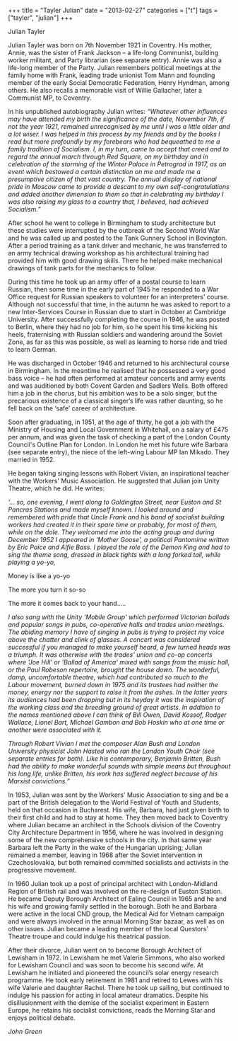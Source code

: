+++
title = "Tayler Julian"
date = "2013-02-27"
categories = ["t"]
tags = ["tayler", "julian"]
+++

Julian Tayler

Julian Tayler was born on 7th November 1921 in Coventry. His mother, Annie, was the sister of Frank Jackson – a life-long Communist, building worker militant, and Party librarian (see separate entry). Annie was also a life-long member of the Party. Julian remembers political meetings at the family home with Frank, leading trade unionist Tom Mann and founding member of the early Social Democratic Federation, Henry Hyndman, among others. He also recalls a memorable visit of Willie Gallacher, later a Communist MP, to Coventry.

In his unpublished autobiography Julian writes: _“Whatever other influences may have attended my birth the significance of the date, November 7th, if not the year 1921, remained unrecognised by me until I was a little older and a lot wiser. I was helped in this process by my friends and by the books I read but more profoundly by my forebears who had bequeathed to me a family tradition of Socialism. I, in my turn, came to accept that creed and to regard the annual march through Red Square, on my birthday and in celebration of the storming of the Winter Palace in Petrograd in 1917, as an event which bestowed a certain distinction on me and made me a presumptive citizen of that vast country._ _The annual display of national pride in Moscow came to provide a descant to my own self-congratulations and added another dimension to them so that in celebrating my birthday I was also raising my glass to a country that, I believed, had achieved Socialism.”_

After school he went to college in Birmingham to study architecture but these studies were interrupted by the outbreak of the Second World War and he was called up and posted to the Tank Gunnery School in Bovington. After a period training as a tank driver and mechanic, he was transferred to an army technical drawing workshop as his architectural training had provided him with good drawing skills. There he helped make mechanical drawings of tank parts for the mechanics to follow.

During this time he took up an army offer of a postal course to learn Russian, then some time in the early part of 1945 he responded to a War Office request for Russian speakers to volunteer for an interpreters' course. Although not successful that time, in the autumn he was asked to report to a new Inter-Services Course in Russian due to start in October at Cambridge University. After successfully completing the course in 1946, he was posted to Berlin, where they had no job for him, so he spent his time kicking his heels, fraternising with Russian soldiers and wandering around the Soviet Zone, as far as this was possible, as well as learning to horse ride and tried to learn German.

He was discharged in October 1946 and returned to his architectural course in Birmingham. In the meantime he realised that he possessed a very good bass voice – he had often performed at amateur concerts and army events and was auditioned by both Covent Garden and Sadlers Wells. Both offered him a job in the chorus, but his ambition was to be a solo singer, but the precarious existence of a classical singer’s life was rather daunting, so he fell back on the ‘safe’ career of architecture.

Soon after graduating, in 1951, at the age of thirty, he got a job with the Ministry of Housing and Local Government in Whitehall, on a salary of £475 per annum, and was given the task of checking a part of the London County Council's Outline Plan for London. In London he met his future wife Barbara (see separate entry), the niece of the left-wing Labour MP Ian Mikado. They married in 1952.

He began taking singing lessons with Robert Vivian, an inspirational teacher with the Workers' Music Association. He suggested that Julian join Unity Theatre, which he did. He writes:

_‘… so, one evening, I went along to Goldington Street, near Euston and St Pancras Stations and made myself known. I looked around and remembered with pride that Uncle Frank and his band of socialist building workers had created it in their spare time or probably, for most of them, while on the dole. They welcomed me into the acting group and during December 1952 I appeared in 'Mother Goose', a political Pantomime written by Eric Paice and Alfie Bass. I played the role of the Demon King and had to sing the theme song, dressed in black tights with a long forked tail, while playing a yo-yo,_

Money is like a yo-yo

The more you turn it so-so

The more it comes back to your hand.....

_I also sang with the Unity 'Mobile Group' which performed Victorian ballads and popular songs in pubs, co-operative halls and trades union meetings. The abiding memory I have of singing in pubs is trying to project my voice above the chatter and clink of glasses. A concert was considered successful if you managed to make yourself heard, a few turned heads was a triumph. It was otherwise with the trades’ union and co-op concerts where 'Joe Hill' or 'Ballad of America' mixed with songs from the music hall, or the Paul Robeson repertoire, brought the house down. The wonderful, damp, uncomfortable theatre, which had contributed so much to the Labour movement, burned down in 1975 and its trustees had neither the money, energy nor the support to raise it from the ashes. In the latter years its audiences had been dropping but in its heyday it was the inspiration of the working class and the breeding ground of great artists. In addition to the names mentioned above I can think of Bill Owen, David Kossof, Rodger Wallace, Lionel Bart, Michael Gambon and Bob Hoskin who at one time or another were associated with it._

_Through Robert Vivian I met the composer Alan Bush and London University physicist John Hasted who ran the London Youth Choir (see separate entries for both). Like his contemporary, Benjamin Britten, Bush had the ability to make wonderful sounds with simple means but throughout his long life, unlike Britten, his work has suffered neglect because of his Marxist convictions.”_

In 1953, Julian was sent by the Workers' Music Association to sing and be a part of the British delegation to the World Festival of Youth and Students, held on that occasion in Bucharest. His wife, Barbara, had just given birth to their first child and had to stay at home. They then moved back to Coventry where Julian became an architect in the Schools division of the Coventry City Architecture Department in 1956, where he was involved in designing some of the new comprehensive schools in the city. In that same year Barbara left the Party in the wake of the Hungarian uprising; Julian remained a member, leaving in 1968 after the Soviet intervention in Czechoslovakia, but both remained committed socialists and activists in the progressive movement.

In 1960 Julian took up a post of principal architect with London-Midland Region of British rail and was involved on the re-design of Euston Station. He became Deputy Borough Architect of Ealing Council in 1965 and he and his wife and growing family settled in the borough. Both he and Barbara were active in the local CND group, the Medical Aid for Vietnam campaign and were always involved in the annual Morning Star bazaar, as well as on other issues. Julian became a leading member of the local Questors’ Theatre troupe and could indulge his theatrical passion.

After their divorce, Julian went on to become Borough Architect of Lewisham in 1972. In Lewisham he met Valerie Simmons, who also worked for Lewisham Council and was soon to become his second wife. At Lewisham he initiated and pioneered the council’s solar energy research programme. He took early retirement in 1981 and retired to Lewes with his wife Valerie and daughter Rachel. There he took up sailing, but continued to indulge his passion for acting in local amateur dramatics. Despite his disillusionment with the demise of the socialist experiment in Eastern Europe, he retains his socialist convictions, reads the Morning Star and enjoys political debate.

_John Green_
